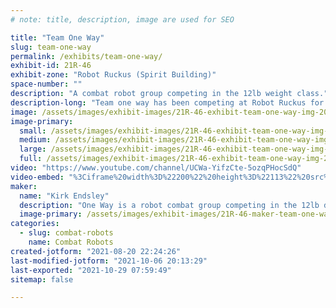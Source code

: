 ```yaml
---
# note: title, description, image are used for SEO

title: "Team One Way"
slug: team-one-way
permalink: /exhibits/team-one-way/
exhibit-id: 21R-46
exhibit-zone: "Robot Ruckus (Spirit Building)"
space-number: ""
description: "A combat robot group competing in the 12lb weight class."
description-long: "Team one way has been competing at Robot Ruckus for many years. We have robots ranging from just 150 grams up to 30 lbs."
image: /assets/images/exhibit-images/21R-46-exhibit-team-one-way-img-20191206-195422602-large.jpg
image-primary: 
  small: /assets/images/exhibit-images/21R-46-exhibit-team-one-way-img-20191206-195422602-small.jpg
  medium: /assets/images/exhibit-images/21R-46-exhibit-team-one-way-img-20191206-195422602-medium.jpg
  large: /assets/images/exhibit-images/21R-46-exhibit-team-one-way-img-20191206-195422602-large.jpg
  full: /assets/images/exhibit-images/21R-46-exhibit-team-one-way-img-20191206-195422602-full.jpg
video: "https://www.youtube.com/channel/UCWa-YifzCte-5ozqPHocSdQ"
video-embed: "%3Ciframe%20width%3D%22200%22%20height%3D%22113%22%20src%3D%22https%3A//www.youtube.com/embed/gBrmnB5aOSI%3Ffeature%3Doembed%22%20frameborder%3D%220%22%20allow%3D%22accelerometer%3B%20autoplay%3B%20clipboard-write%3B%20encrypted-media%3B%20gyroscope%3B%20picture-in-picture%22%20allowfullscreen%3E%3C/iframe%3E"
maker: 
  name: "Kirk Endsley"
  description: "One Way is a robot combat group competing in the 12lb division at Robot Ruckus 2021."
  image-primary: /assets/images/exhibit-images/21R-46-maker-team-one-way-f30398ce-f975-42eb-b0cf-70c5373c3652-1-e7d5b2cf94b52a33a01a2b35a3f8da41-medium.jpeg
categories: 
  - slug: combat-robots
    name: Combat Robots
created-jotform: "2021-08-20 22:24:26"
last-modified-jotform: "2021-10-06 20:13:29"
last-exported: "2021-10-29 07:59:49"
sitemap: false

---
```

